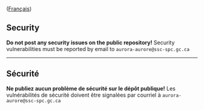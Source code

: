 ([Français](#sécurité))

## Security

**Do not post any security issues on the public repository!** Security vulnerabilities must be reported by email to `aurora-aurore@ssc-spc.gc.ca`

______________________

## Sécurité

**Ne publiez aucun problème de sécurité sur le dépôt publique!** Les vulnérabilités de sécurité doivent être signalées par courriel à `aurora-aurore@ssc-spc.gc.ca`
